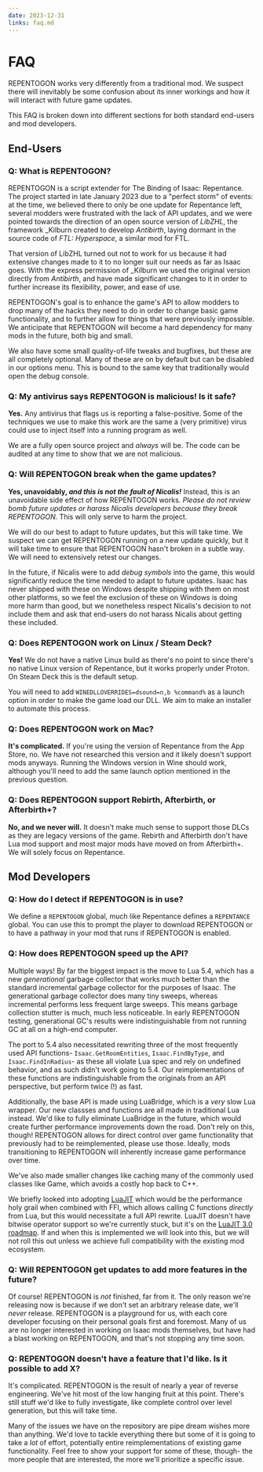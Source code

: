 ```yaml
---
date: 2023-12-31
links: faq.md
---
```

# FAQ

REPENTOGON works very differently from a traditional mod. We suspect there will inevitably be some confusion about its inner workings and how it will interact with future game updates.

This FAQ is broken down into different sections for both standard end-users and mod developers.

## End-Users

### **Q: What is REPENTOGON?**
REPENTOGON is a script extender for The Binding of Isaac: Repentance. The project started in late January 2023 due to a "perfect storm" of events: at the time, we believed there to only be one update for Repentance left, several modders were frustrated with the lack of API updates, and we were pointed towards the direction of an open source version of *LibZHL*, the framework _Kilburn created to develop *Antibirth*, laying dormant in the source code of *FTL: Hyperspace*, a similar mod for FTL.

That version of LibZHL turned out not to work for us because it had extensive changes made to it to no longer suit our needs as far as Isaac goes. With the express permission of _Kilburn we used the original version directly from *Antibirth*, and have made significant changes to it in order to further increase its flexibility, power, and ease of use. 

REPENTOGON's goal is to enhance the game's API to allow modders to drop many of the hacks they need to do in order to change basic game functionality, and to further allow for things that were previously impossible. We anticipate that REPENTOGON will become a hard dependency for many mods in the future, both big and small.

We also have some small quality-of-life tweaks and bugfixes, but these are all completely optional. Many of these are on by default but can be disabled in our options menu. This is bound to the same key that traditionally would open the debug console.

### **Q: My antivirus says REPENTOGON is malicious! Is it safe?**
**Yes.** Any antivirus that flags us is reporting a false-positive. Some of the techniques we use to make this work are the same a (very primitive) virus could use to inject itself into a running program as well. 

We are a fully open source project and *always* will be. The code can be audited at any time to show that we are not malicious.

### **Q: Will REPENTOGON break when the game updates?**
**Yes, unavoidably, *and this is not the fault of Nicalis!*** Instead, this is an unavoidable side effect of how REPENTOGON works. *Please do not review bomb future updates or harass Nicalis developers because they break REPENTOGON.* This will only serve to harm the project.

We will do our best to adapt to future updates, but this will take time. We suspect we can get REPENTOGON running on a new update quickly, but it will take time to ensure that REPENTOGON hasn't broken in a subtle way. We will need to extensively retest our changes.

In the future, if Nicalis were to add *debug symbols* into the game, this would significantly reduce the time needed to adapt to future updates. Isaac has never shipped with these on Windows despite shipping with them on most other platforms, so we feel the exclusion of these on Windows is doing more harm than good, but we nonetheless respect Nicalis's decision to not include them and ask that end-users do not harass Nicalis about getting these included.

### **Q: Does REPENTOGON work on Linux / Steam Deck?**
**Yes!** We do not have a native Linux build as there's no point to since there's no native Linux version of Repentance, but it works properly under Proton. On Steam Deck this is the default setup.

You will need to add `WINEDLLOVERRIDES=dsound=n,b %command%` as a launch option in order to make the game load our DLL. We aim to make an installer to automate this process.

### **Q: Does REPENTOGON work on Mac?**
**It's complicated.** If you're using the version of Repentance from the App Store, no. We have not researched this version and it likely doesn't support mods anyways. Running the Windows version in Wine should work, although you'll need to add the same launch option mentioned in the previous question.

### **Q: Does REPENTOGON support Rebirth, Afterbirth, or Afterbirth+?**
**No, and we never will.** It doesn't make much sense to support those DLCs as they are legacy versions of the game. Rebirth and Afterbirth don't have Lua mod support and most major mods have moved on from Afterbirth+. We will solely focus on Repentance.

## Mod Developers

### **Q: How do I detect if REPENTOGON is in use?**
We define a `REPENTOGON` global, much like Repentance defines a `REPENTANCE` global. You can use this to prompt the player to download REPENTOGON or to have a pathway in your mod that runs if REPENTOGON is enabled.

### **Q: How does REPENTOGON speed up the API?**
Multiple ways! By far the biggest impact is the move to Lua 5.4, which has a new *generational* garbage collector that works much better than the standard incremental garbage collector for the purposes of Isaac. The generational garbage collector does many tiny sweeps, whereas incremental performs less frequent large sweeps. This means garbage collection stutter is much, much less noticeable. In early REPENTOGON testing, generational GC's results were indistinguishable from not running GC at all on a high-end computer.

The port to 5.4 also necessitated rewriting three of the most frequently used API functions- `Isaac.GetRoomEntities`, `Isaac.FindByType`, and `Isaac.FindInRadius`- as these all violate Lua spec and rely on undefined behavior, and as such didn't work going to 5.4. Our reimplementations of these functions are indistinguishable from the originals from an API perspective, but perform twice (!) as fast.

Additionally, the base API is made using LuaBridge, which is a *very* slow Lua wrapper. Our new classses and functions are all made in traditional Lua instead. We'd like to fully eliminate LuaBridge in the future, which would create further performance improvements down the road. Don't rely on this, though! REPENTOGON allows for direct control over game functionality that previously had to be reimplemented, please use those. Ideally, mods transitioning to REPENTOGON will inherently increase game performance over time.

We've also made smaller changes like caching many of the commonly used classes like Game, which avoids a costly hop back to C++.

We briefly looked into adopting [LuaJIT](https://github.com/LuaJIT/LuaJIT) which would be the performance holy grail when combined with FFI, which allows calling C functions *directly* from Lua, but this would necessitate a full API rewrite. LuaJIT doesn't have bitwise operator support so we're currently stuck, but it's on the [LuaJIT 3.0 roadmap](https://github.com/LuaJIT/LuaJIT/issues/1092). If and when this is implemented we will look into this, but we will not roll this out unless we achieve full compatibility with the existing mod ecosystem.

### **Q: Will REPENTOGON get updates to add more features in the future?**
Of course! REPENTOGON is *not* finished, far from it. The only reason we're releasing now is because if we don't set an arbitrary release date, we'll *never* release. REPENTOGON is a playground for us, with each core developer focusing on their personal goals first and foremost. Many of us are no longer interested in working on Isaac mods themselves, but have had a blast working on REPENTOGON, and that's not stopping any time soon.

### **Q: REPENTOGON doesn't have a feature that I'd like. Is it possible to add X?**
It's complicated. REPENTOGON is the result of nearly a year of reverse engineering. We've hit most of the low hanging fruit at this point. There's still stuff we'd like to fully investigate, like complete control over level generation, but this will take time.

Many of the issues we have on the repository are pipe dream wishes more than anything. We'd love to tackle everything there but some of it is going to take a *lot* of effort, potentially entire reimplementations of existing game functionality. Feel free to show your support for some of these, though- the more people that are interested, the more we'll prioritize a specific issue.